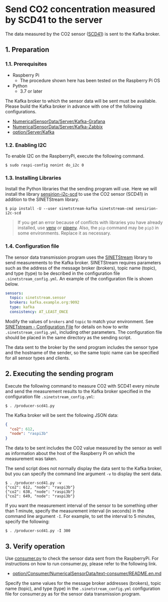 # Send CO2 concentration measured by SCD41 to the server

The data measured by the CO2 sensor ([SCD41](https://sensirion.com/jp/products/product-catalog/?filter_series=7d9d4a77-bd13-4545-8e68-f8e03c184ddd)) is sent to the Kafka broker.

## 1. Preparation

### 1.1. Prerequisites

* Raspberry Pi
  * The procedure shown here has been tested on the Raspberry Pi OS
* Python
  * 3.7 or later

The Kafka broker to which the sensor data will be sent must be available. Please build the Kafka broker in advance with one of the following configurations.

* [NumericalSensorData/Server/Kafka-Grafana](../../Server/Kafka-Grafana/README.en.md)
* [NumericalSensorData/Server/Kafka-Zabbix](../../Server/Kafka-Zabbix/README.en.md)
* [option/Server/Kafka](../../../option/Server/Kafka/README.en.md)

### 1.2. Enabling I2C

To enable I2C on the RaspberryPi, execute the following command.

```
$ sudo raspi-config nonint do_i2c 0
```

### 1.3. Installing Libraries

Install the Python libraries that the sending program will use. Here we will install the library [sensirion-i2c-scd](https://github.com/sensirion/python-i2c-scd) to use the CO2 sensor (SCD41) in addition to the SINETStream library.

```console
$ pip install -U --user sinetstream-kafka sinetstream-cmd sensirion-i2c-scd
```


> If you get an error because of conflicts with libraries you have already installed, use [venv](https://docs.python.org/ja/3/library/venv.html) or [pipenv](https://github.com/pypa/pipenv). Also, the `pip` command may be `pip3` in some environments. Replace it as necessary.

### 1.4. Configuration file

The sensor data transmission program uses the [SINETStream](https://www.sinetstream.net/) library to send measurements to the Kafka broker. SINETStream requires parameters such as the address of the message broker (brokers), topic name (topic), and type (type) to be described in the configuration file `.sinetstream_config.yml`. An example of the configuration file is shown below.

```yaml
sensors:
  topic: sinetstream.sensor
  brokers: kafka.example.org:9092
  type: kafka
  consistency: AT_LEAST_ONCE
```

Modify the values of `brokers` and `topic` to match your environment. See [SINETstream - Configuration File](https://www.sinetstream.net/docs/userguide/config.html) for details on how to write `.sinetstream_config.yml`, including other parameters. The configuration file should be placed in the same directory as the sending script.

The data sent to the broker by the send program includes the sensor type and the hostname of the sender, so the same topic name can be specified for all sensor types and clients.

## 2. Executing the sending program

Execute the following command to measure CO2 with SCD41 every minute and send the measurement results to the Kafka broker specified in the configuration file ``.sinetstream_config.yml``:


```console
$ . /producer-scd41.py
```

The Kafka broker will be sent the following JSON data:

```json
{
  "co2": 612,
  "node": "raspi3b"
}
```

The data to be sent includes the CO2 value measured by the sensor as well as information about the host of the Raspberry Pi on which the measurement was taken.

The send script does not normally display the data sent to the Kafka broker, but you can specify the command line argument `-v` to display the sent data.

```console
$ . /producer-scd41.py -v
{"co2": 612, "node": "raspi3b"}
{"co2": 638, "node": "raspi3b"}
{"co2": 649, "node": "raspi3b"}
```

If you want the measurement interval of the sensor to be something other than 1 minute, specify the measurement interval (in seconds) in the command line argument `-I`. For example, to set the interval to 5 minutes, specify the following:

```console
$ . /producer-scd41.py -I 300
```

## 3. Verify operation

Use [consumer.py](../../../option/Consumer/NumericalSensorData/text-consumer/consumer.py) to check the sensor data sent from the RaspberryPi. For instructions on how to run consumer.py, please refer to the following link.

* [option/Consumer/NumericalSensorData/text-consumer/README.en.md](../../../option/Consumer/NumericalSensorData/text-consumer/README.en.md)

Specify the same values for the message broker addresses (brokers), topic name (topic), and type (type) in the `.sinetstream_config.yml` configuration file for consumer.py as for the sensor data transmission program.